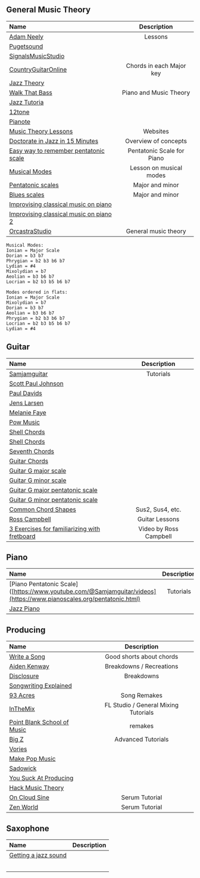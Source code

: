 ## General Music Theory
| Name                                | Description                                          | 
|:----------------------------------- |:----------------------------------------------------:| 
|[Adam Neely](https://www.youtube.com/watch?v=lz3WR-F_pnM)|Lessons|
|[Pugetsound](http://musictheory.pugetsound.edu/mt21c/SimpleSusChords.html)||
|[SignalsMusicStudio](https://www.youtube.com/channel/UCRDDHLvQb8HjE2r7_ZuNtWA)||
|[CountryGuitarOnline](https://countryguitaronline.com/chords-in-each-major-key/)|Chords in each Major key|
|[Jazz Theory](https://www.youtube.com/@Learnjazzstandards)||
|[Walk That Bass](https://www.youtube.com/@WalkThatBass/videos)|Piano and Music Theory|
|[Jazz Tutoria](https://www.youtube.com/user/jazztutorial)||
|[12tone](https://www.youtube.com/watch?v=JtRvGL-fJmY&list=PLMvVESrbjBWplAcg3pG0TesncGT7qvO06&index=12)||
|[Pianote](https://www.youtube.com/watch?v=vzujwexshe4)||
|[Music Theory Lessons](https://www.musictheory.net/lessons)|Websites|
|[Doctorate in Jazz in 15 Minutes](https://www.youtube.com/watch?v=GavBrneouV4)|Overview of concepts|
| [Easy way to remember pentatonic scale](https://www.youtube.com/watch?v=Vj-BOmKgdE4&t=34s)|Pentatonic Scale for Piano|
|[Musical Modes](https://www.youtube.com/watch?v=a6d7dWwawd8)| Lesson on musical modes|
|[Pentatonic scales](https://www.pianoscales.org/pentatonic.html)|Major and minor|
|[Blues scales](https://www.pianoscales.org/blues.html)|Major and minor|
|[Improvising classical music on piano](https://www.youtube.com/watch?v=YwWC6iRIASE)||
|[Improvising classical music on piano 2](https://www.youtube.com/watch?v=lksxK2LzKy4)||
|[OrcastraStudio](https://www.youtube.com/@OrcastraStudio/videos)|General music theory|
```
Musical Modes:
Ionian = Major Scale
Dorian = b3 b7
Phrygian = b2 b3 b6 b7
Lydian = #4
Mixolydian = b7
Aeolian = b3 b6 b7
Locrian = b2 b3 b5 b6 b7

Modes ordered in flats:
Ionian = Major Scale
Mixolydian = b7
Dorian = b3 b7
Aeolian = b3 b6 b7
Phrygian = b2 b3 b6 b7
Locrian = b2 b3 b5 b6 b7
Lydian = #4

```

## Guitar
| Name                                | Description                                          | 
|:----------------------------------- |:----------------------------------------------------:|
|[Samjamguitar](https://www.youtube.com/@Samjamguitar/videos)|Tutorials|
|[Scott Paul Johnson](https://www.youtube.com/channel/UCM7inNEZgbA3_ZPp2D6IAlw)||
|[Paul Davids](https://www.youtube.com/c/PaulDavids/videos)||
|[Jens Larsen](https://www.youtube.com/channel/UCqepSCHTyWj4BzHxEEUNvlg)||
|[Melanie Faye](https://www.youtube.com/channel/UC8Pl9jKwGZUNNF4zE860vwA)||
|[Pow Music](https://www.youtube.com/channel/UC_Z4IdXPGwe4zvZXiCzWMVw)||
|[Shell Chords](https://www.jazz-guitar-licks.com/blog/lessons/shell-chords.html)||
|[Shell Chords](https://www.jazzguitar.be/blog/shell-jazz-guitar-chords-beginners/)||
|[Seventh Chords](https://www.guitar-chord.org/7.html)||
|[Guitar Chords](https://www.guitar-chord.org/c.htm)||
|[Guitar G major scale](https://appliedguitartheory.com/lessons/g-major-scale-on-guitar/)||
|[Guitar G minor scale](https://appliedguitartheory.com/lessons/natural-minor-scale/)||
|[Guitar G major pentatonic scale](https://appliedguitartheory.com/scale/g-major-pentatonic-scale/)||
|[Guitar G minor pentatonic scale](https://appliedguitartheory.com/scale/g-minor-pentatonic-scale/)||
|[Common Chord Shapes](https://appliedguitartheory.com/lessons/movable-chord-shapes/)| Sus2, Sus4, etc.|
|[Ross Campbell](https://www.youtube.com/@RossCampbellGuitarist/videos)|Guitar Lessons|
|[3 Exercises for familiarizing with fretboard](https://www.youtube.com/watch?v=KlsSqdMWUns&t=797s)|Video by Ross Campbell|

## Piano
| Name                                | Description                                          | 
|:----------------------------------- |:----------------------------------------------------:|
|[Piano Pentatonic Scale]([https://www.youtube.com/@Samjamguitar/videos](https://www.pianoscales.org/pentatonic.html)|Tutorials|
|[Jazz Piano](https://www.youtube.com/@NoahKellman)||




## Producing
| Name                                | Description                                          | 
|:----------------------------------- |:----------------------------------------------------:| 
|[Write a Song](https://www.youtube.com/c/SongwritingExplained/videos)| Good shorts about chords|
|[Aiden Kenway](https://www.youtube.com/c/AidenKenway/videos)|Breakdowns / Recreations|
|[Disclosure](https://www.youtube.com/channel/UCTyZ4LCVRiCEVfkVqdi0m3A)|Breakdowns|
|[Songwriting Explained](https://www.youtube.com/c/SongwritingExplained/videos)||
|[93 Acres](https://www.youtube.com/c/93Acres/videos)|Song Remakes|
|[InTheMix ](https://www.youtube.com/watch?v=TkTZLblecPM&list=PLx5i827-FDqPiLPjGxlUv3gjq7uCEVVfl&index=3)|FL Studio / General Mixing Tutorials|
|[Point Blank School of Music](https://www.youtube.com/pointblank)|remakes |
|[Big Z](https://www.youtube.com/watch?v=0ZOx2o_2Zfw)|Advanced Tutorials|
|[Vories](https://www.youtube.com/watch?v=whR68nqdMEg)||
|[Make Pop Music](https://www.youtube.com/watch?v=_xBAbfy_9SI)||
|[Sadowick](https://www.youtube.com/channel/UCj0-W75RL3AS_psDlWBqu1w)||
|[You Suck At Producing](https://www.youtube.com/channel/UCapo4XcpVOlTLkbKIDL0WlA)||
|[Hack Music Theory](https://www.youtube.com/channel/UCDKiHSPstsj0silp519gt6w)||
|[On Cloud Sine](https://www.youtube.com/watch?v=Te6TQKyh9AE&list=PL-NzMNM2cyt87h2NL4_umddmBOd0WZ2_d&index=9)|Serum Tutorial|
|[Zen World](https://www.youtube.com/watch?v=62MybyWU398&list=PLrqs7vRFQ4rbeHxoDJHDGL3UkHgbcLZ62&index=1)|Serum Tutorial|


## Saxophone
| Name                                | Description                                          | 
|:----------------------------------- |:----------------------------------------------------:| 
|[Getting a jazz sound](https://www.youtube.com/watch?v=xux7EugWjSw)||
|[]()||
|[]()||
|[]()||
|[]()||
|[]()||
